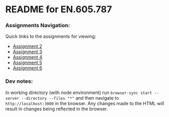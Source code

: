 # README for EN.605.787

### Assignments Navigation:

Quick links to the assignments for viewing:

* [Assignment 2](https://theairportexplorer.github.io/web-development/module2/)
* [Assignment 3](https://theairportexplorer.github.io/web-development/module3/)
* [Assignment 4](https://theairportexplorer.github.io/web-development/module4/)
* [Assignment 5](https://theairportexplorer.github.io/web-development/module5/)
* [Assignment 6](https://theairportexplorer.github.io/web-development/module6/)

### Dev notes:

In working directory (with node environment) run
``browser-sync start --server --directory --files "*"`` and then navigate to
``http://localhost:3000`` in the browser. Any changes made to the HTML will
result in changes being reflected in the browser.